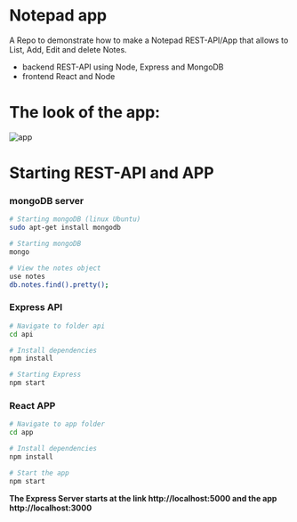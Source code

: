 # Notepad app

A Repo to demonstrate how to make a Notepad REST-API/App that allows to List, Add, Edit and delete Notes.

- backend REST-API using Node, Express and MongoDB
- frontend React and Node

# The look of the app:

![app](https://raw.githubusercontent.com/fgl27/Notepad_app/master/app/public/app.gif)

# Starting REST-API and APP

### mongoDB server

``` bash
# Starting mongoDB (linux Ubuntu)
sudo apt-get install mongodb

# Starting mongoDB
mongo

# View the notes object
use notes
db.notes.find().pretty();

```

### Express API

``` bash
# Navigate to folder api
cd api

# Install dependencies
npm install

# Starting Express
npm start

```

### React APP

``` bash
# Navigate to app folder
cd app

# Install dependencies
npm install

# Start the app
npm start

```

**The Express Server starts at the link http://localhost:5000 and the app http://localhost:3000**
